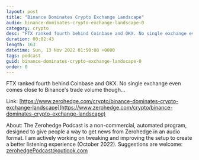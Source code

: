 ```yaml
---
layout: post
title: "Binance Dominates Crypto Exchange Landscape"
audio: binance-dominates-crypto-exchange-landscape-0
category: crypto
desc: "FTX ranked fourth behind Coinbase and OKX. No single exchange even comes close to Binance's trade volume though..."
duration: 00:02:43
length: 163
datetime: Sun, 13 Nov 2022 01:50:00 +0000
tags: podcast
guid: binance-dominates-crypto-exchange-landscape-0
order: 0
---
```

FTX ranked fourth behind Coinbase and OKX. No single exchange even comes close to Binance's trade volume though...

Link: [https://www.zerohedge.com/crypto/binance-dominates-crypto-exchange-landscape](https://www.zerohedge.com/crypto/binance-dominates-crypto-exchange-landscape)

About: The Zerohedge Podcast is a non-commercial, automated program, designed to give people a way to get news from Zerohedge in an audio format.  I am actively working on tweaking and improving the setup to create a better listening experience (October 2022).  Suggestions are welcome: [zerohedgePodcast@outlook.com](mailto:zerohedgePodcast@outlook.com)